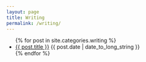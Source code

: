 ```yaml
---
layout: page
title: Writing
permalink: /writing/
---
```


<ul class="spaced_list">
  {% for post in site.categories.writing %}
    <li>
      <a href="{{ post.url }}">{{ post.title }}</a> {{ post.date | date_to_long_string }}
    </li>
  {% endfor %}
</ul>

<!--
https://learn.cloudcannon.com/jekyll/list-posts-in-a-category/
-->